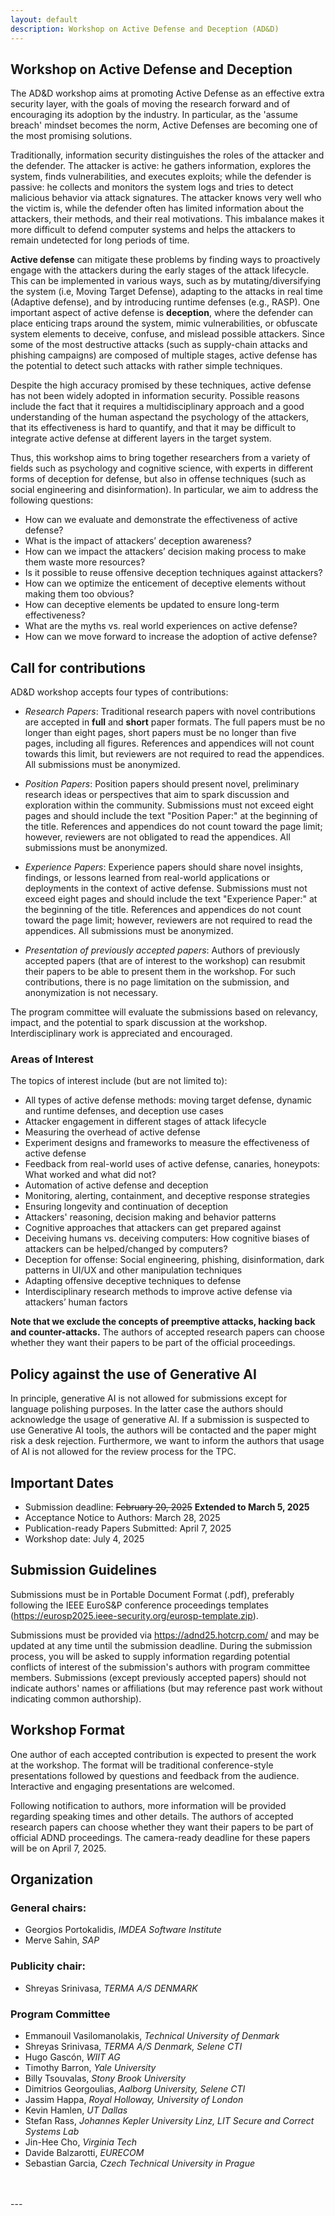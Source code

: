 ```yaml
---
layout: default
description: Workshop on Active Defense and Deception (AD&D)
---
```


## Workshop on Active Defense and Deception
The AD&D workshop aims at promoting Active Defense as an effective extra security layer, with the goals of moving the
research forward and of encouraging its adoption by the industry. In particular, as the 'assume breach' mindset becomes the
norm, Active Defenses are becoming one of the most promising solutions.

Traditionally, information security distinguishes the roles of the attacker and the defender. The attacker is active: he gathers information, explores the system, finds vulnerabilities, and executes exploits; while the defender is passive: he collects and monitors the system logs and tries to detect malicious behavior via attack signatures. The attacker knows very well who the victim is, while the defender often has limited information about the attackers, their methods, and their real motivations. This imbalance makes it more difficult to defend computer systems and helps the attackers to remain undetected for long periods of time.

**Active defense** can mitigate these problems by finding ways to proactively engage with the attackers during the early stages
of the attack lifecycle. This can be implemented in various ways, such as by mutating/diversifying the system (i.e, Moving
Target Defense), adapting to the attacks in real time (Adaptive defense), and by introducing runtime defenses (e.g., RASP).
One important aspect of active defense is **deception**, where the defender can place enticing traps around the system, mimic
vulnerabilities, or obfuscate system elements to deceive, confuse, and mislead possible attackers. Since some of the most
destructive attacks (such as supply-chain attacks and phishing campaigns) are composed of multiple stages, active defense
has the potential to detect such attacks with rather simple techniques.

Despite the high accuracy promised by these techniques, active defense has not been widely adopted in information security.
Possible reasons include the fact that it requires a multidisciplinary approach and a good understanding of the human aspectand the psychology of the attackers, that its effectiveness is hard to quantify, and that it may be difficult to integrate active defense at different layers in the target system.

Thus, this workshop aims to bring together researchers from a variety of fields such as psychology and cognitive science,
with experts in different forms of deception for defense, but also in offense techniques (such as social engineering and
disinformation). In particular, we aim to address the following questions:

- How can we evaluate and demonstrate the effectiveness of active defense?
- What is the impact of attackers’ deception awareness?
- How can we impact the attackers’ decision making process to make them waste more resources?
- Is it possible to reuse offensive deception techniques against attackers?
- How can we optimize the enticement of deceptive elements without making them too obvious?
- How can deceptive elements be updated to ensure long-term effectiveness?
- What are the myths vs. real world experiences on active defense?
- How can we move forward to increase the adoption of active defense?


## Call for contributions
AD&D workshop accepts four types of contributions:

* _Research Papers_: Traditional research papers with novel contributions are accepted in **full** and **short** paper formats. The full papers must be no longer than eight pages, short papers must be no longer than five pages, including all figures. References and appendices will not count towards this limit, but reviewers are not required to read the appendices. All submissions must be anonymized. 

* _Position Papers_: Position papers should present novel, preliminary research ideas or perspectives that aim to spark discussion and exploration within the community. Submissions must not exceed eight pages and should include the text "Position Paper:" at the beginning of the title. References and appendices do not count toward the page limit; however, reviewers are not obligated to read the appendices. All submissions must be anonymized.
 

 * _Experience Papers_: Experience papers should share novel insights, findings, or lessons learned from real-world applications or deployments in the context of active defense. Submissions must not exceed eight pages and should include the text "Experience Paper:" at the beginning of the title. References and appendices do not count toward the page limit; however, reviewers are not required to read the appendices. All submissions must be anonymized.

<!-- * _Research Proposals_: Single page proposals describing research ideas. A proposal should consist of a title, abstract, and brief
motivation for and description of the idea. Proposals can describe an ongoing research in various stages, or a novel idea or challenge.
The aim is to allow the authors to refine their ideas via the feedback from the workshop audience, to stimulate more research ideas,
and to encourage collaborations. Submitted proposals must be no longer than one page in double column format, including all figures.
References and appendices will not count towards this limit, but reviewers are not required to read the appendices. Proposals do not
need to include proof-of-concept or preliminary results. Submissions must be anonymized. -->


* _Presentation of previously accepted papers_: Authors of previously accepted papers (that are of interest to the workshop) can resubmit their papers to be able to present them in the workshop. For such contributions, there is no page limitation on the submission, and anonymization is not necessary.

The program committee will evaluate the submissions based on relevancy, impact, and the potential to spark discussion at the workshop. Interdisciplinary work is appreciated and encouraged.

### Areas of Interest
The topics of interest include (but are not limited to):

* All types of active defense methods: moving target defense, dynamic and runtime defenses, and deception use cases
* Attacker engagement in different stages of attack lifecycle
* Measuring the overhead of active defense
* Experiment designs and frameworks to measure the effectiveness of active defense
* Feedback from real-world uses of active defense, canaries, honeypots: What worked and what did not?
* Automation of active defense and deception
* Monitoring, alerting, containment, and deceptive response strategies
* Ensuring longevity and continuation of deception
* Attackers' reasoning, decision making and behavior patterns
* Cognitive approaches that attackers can get prepared against
* Deceiving humans vs. deceiving computers: How cognitive biases of attackers can be helped/changed by computers?
* Deception for offense: Social engineering, phishing, disinformation, dark patterns in UI/UX and other manipulation techniques
* Adapting offensive deceptive techniques to defense
* Interdisciplinary research methods to improve active defense via attackers’ human factors

__Note that we exclude the concepts of preemptive attacks, hacking back and counter-attacks.__
The authors of accepted research papers can choose whether they want their papers to be part of the official proceedings.

## Policy against the use of Generative AI

In principle, generative AI is not allowed for submissions except for language polishing purposes. In the latter case the authors should acknowledge the usage of generative AI. If a submission is suspected to use Generative AI tools, the authors will be contacted and the paper might risk a desk rejection. Furthermore, we want to inform the authors that usage of AI is not allowed for the review process for the TPC.


## Important Dates

<!--* Submission deadline: March 25, 2022
* Notification: April 8, 2022
* Workshop: June 10, 2022
-->
* Submission deadline: ~~February 20, 2025~~ **Extended to March 5, 2025**
* Acceptance Notice to Authors: March 28, 2025
* Publication-ready Papers Submitted: April 7, 2025
* Workshop date: July 4, 2025




## Submission Guidelines

Submissions must be in Portable Document Format (.pdf), preferably following the IEEE EuroS&P conference proceedings templates (<https://eurosp2025.ieee-security.org/eurosp-template.zip>).

Submissions must be provided via <https://adnd25.hotcrp.com/> and may be updated at any time until the submission deadline. During the submission process, you will be asked to supply information regarding potential conflicts of interest of the submission's authors with program committee members. Submissions (except previously accepted papers) should not indicate authors' names or affiliations (but may reference past work without indicating common authorship).

<!--
## Submission types and format
Submissions must be in Portable Document Format (.pdf), preferably following the IEEE conference proceedings templates.

* _Research Papers_:
    Submitted papers must be no longer than five pages, including all figures. References and appendices will not count towards this limit, but reviewers are not required to read appendices.

* _Research Proposals_:
    Submitted proposals must be no longer than a single page in double column format, including all figures. References and appendices will not count towards this limit, but reviewers are not required to read appendices.

## Submission site:
“Submissions must be provided via <https://conpro21.ccs.neu.edu/> and may be updated at any time until the submission deadline. During the submission process, you will be asked to supply information regarding potential conflicts of interest of the submission's authors with program committee members. Submissions should not indicate authors' names or affiliations (but may reference past work without indicating common authorship).”
-->
## Workshop Format
<!-- 
One author of each accepted research paper or proposal is expected to present the work at the workshop. The format is expected to include traditional conference-style presentations followed by roundtable discussion and feedback. Interactive and engaging presentations are welcomed. Following notification to authors, more information will be provided regarding speaking times and other details.
* _Research Papers_: Accepted research papers will be made available on the workshop web site, but the workshop will have no official proceedings.
* _Research Proposals_: Research proposals are intended for PC review. Only titles, abstracts, and funding sources for these talks will be posted on the workshop web site, and we will request that the authors provide these in both text and PDF format.
-->
One author of each accepted contribution is expected to present the work at the workshop. The format will be traditional conference-style presentations followed by questions and feedback from the audience. Interactive and engaging presentations are welcomed. 

Following notification to authors, more information will be provided regarding speaking times and other details. The authors of accepted research papers can choose whether they want their papers to be part of official ADND proceedings. The camera-ready deadline for these papers will be on April 7, 2025. 


## Organization

### General chairs:
* Georgios Portokalidis, _IMDEA Software Institute_
* Merve Sahin, _SAP_

<!-- ### Steering Committee
* Merve Sahin, _SAP Security Research_
* Nick Nikiforakis, _Stony Brook University_
* Timothy Barron, _Yale University_   -->

<!-- ### General chairs:
* Merve Sahin, _SAP Security Research_
* Nick Nikiforakis, _Stony Brook University_
* Timothy Barron, _Yale University_  -->

### Publicity chair: 
* Shreyas Srinivasa, _TERMA A/S DENMARK_

### Program Committee
<!-- * Palvi Aggarwal, _University of Texas El Paso_ -->
<!-- * Kimberly Ferguson-Walter, _Laboratory for Advanced Cybersecurity Research, NSA Research_ -->
* Emmanouil Vasilomanolakis, _Technical University of Denmark_
* Shreyas Srinivasa, _TERMA A/S Denmark, Selene CTI_
* Hugo Gascón, _WIIT AG_
* Timothy Barron, _Yale University_
* Billy Tsouvalas, _Stony Brook University_
* Dimitrios Georgoulias, _Aalborg University, Selene CTI_
* Jassim Happa, _Royal Holloway, University of London_
* Kevin Hamlen, _UT Dallas_
* Stefan Rass, _Johannes Kepler University Linz, LIT Secure and Correct Systems Lab_
* Jin-Hee Cho, _Virginia Tech_
* Davide Balzarotti, _EURECOM_
* Sebastian Garcia, _Czech Technical University in Prague_


<br>
<br>
---
